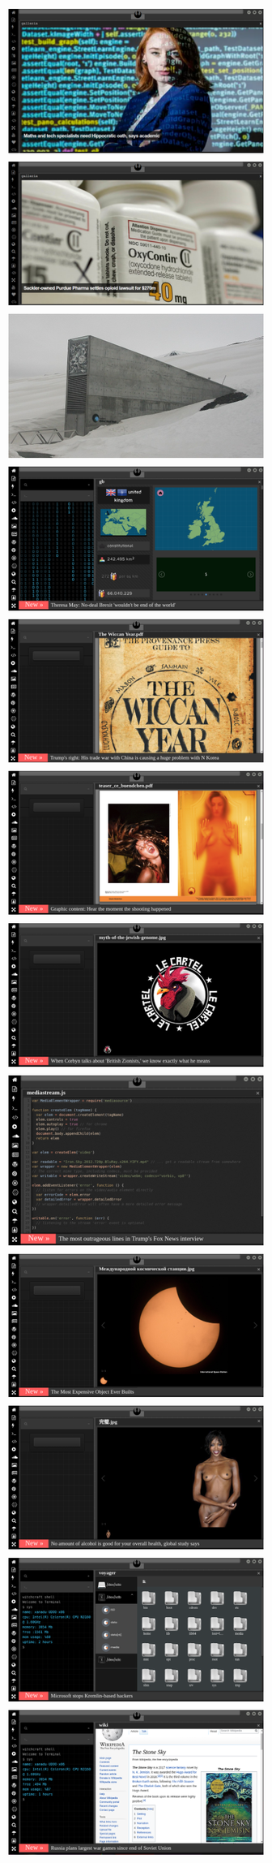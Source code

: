 
[![Image](hive/oath.png)](https://www.theguardian.com/science/2019/aug/16/mathematicians-need-doctor-style-hippocratic-oath-says-academic-hannah-fry)

<!-- 
bkz ekşici abisine atar yapar who 
bkz dünya sağlık örgütüne bi tavsiye bırak
bkz dünya sağlık örgütüne ekşisözlüğe gelse alacağı nick
bkz amerikalıların ana dilde ekşici hakkı  istemesi
bkz kızlara ekşiciyim diyip hava atmak
bkz ekşici olmayıp adamım diye gezen totoşlar
bkz x ural sözlüğe gelse alacağı nick
bkz x e yazacağı kitap tavsiyeleri
bkz ekçiciler boş yaparken kafa dinlemek
bkz otomatik vites kullanan erkek adam mıdır sorundalı
-->

[![Image](hive/purdue.png)](https://www.theguardian.com/us-news/2018/jan/27/universities-sackler-family-purdue-pharma-oxycontin-opioids)

[![Image](almanac/Global_Seed_Vault.jpg)](https://www.seedvault.no/)

[![Image](brexit.png)]( https://stackoverflow.com/)

![Image](wiccanyear.png)

[![Image](hearthemoment.png)](http://www.taschen-transfer.commedia/downloads/teaser_ce_buendchen.pdf)

[![Image](myth-of-the-jewish-genome.png)](https://www.merriam-webster.com/dictionary/chromatic)

![Image](mediasource.png)

![Image](ISS.png)

[![Image](完璧.png)](https://www.ibm.com/developerworks/jp/aix/library/au-errnovariable/index.html)

![Image](voyager.png)

![Image](stone-sky.png)




